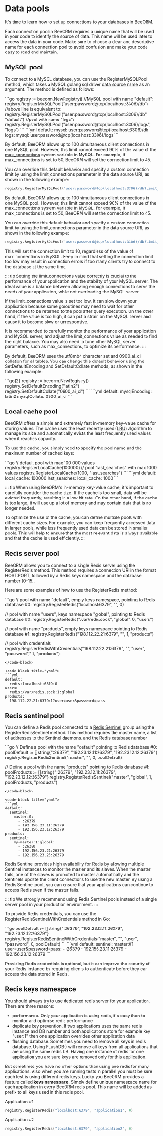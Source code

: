 # Data pools

It's time to learn how to set up connections to your databases in BeeORM.

Each connection pool in BeeORM requires a unique name that will be used in your code to identify the source of data. This name will be used later to access the data in your code. 
Make sure to choose a clear and descriptive name for each connection pool to avoid confusion and make your code easy to read and maintain.

## MySQL pool

To connect to a MySQL database, you can use the RegisterMySQLPool method, which takes a MySQL golang sql driver [data source name](https://github.com/go-sql-driver/mysql#dsn-data-source-name) as an argument. The method is defined as follows:

<code-group>
<code-block title="in go">
```go
registry := beeorm.NewRegistry()
//MySQL pool with name "default":
registry.RegisterMySQLPool("user:password@tcp(localhost:3306)/db")
//above line is equivalent to:
registry.RegisterMySQLPool("user:password@tcp(localhost:3306)/db", "default")
//pool with name "logs":
registry.RegisterMySQLPool("user:password@tcp(localhost:3306)/logs", "logs")
```
</code-block>

<code-block title="yaml">
```yml
default:
  mysql: user:password@tcp(localhost:3306)/db
logs:
  mysql: user:password@tcp(localhost:3306)/logs
```
</code-block>
</code-group>


By default, BeeORM allows up to 100 simultaneous client connections in one MySQL pool. However, this limit cannot exceed 90% of the value of 
the [max_connections](https://dev.mysql.com/doc/refman/8.0/en/server-system-variables.html#sysvar_max_connections) system variable in MySQL. For example, 
if max_connections is set to 50, BeeORM will set the connection limit to 45.

You can override this default behavior and specify a custom connection limit by using the limit_connections parameter in the data source URI, as shown in the following example:

```go
registry.RegisterMySQLPool("user:password@tcp(localhost:3306)/db?limit_connections=10")
```

By default, BeeORM allows up to 100 simultaneous client connections in one MySQL pool. However, this limit cannot exceed 90% of the value of the max_connections system variable in MySQL. For example, if max_connections is set to 50, BeeORM will set the connection limit to 45.

You can override this default behavior and specify a custom connection limit by using the limit_connections parameter in the data source URI, as shown in the following example:

```go
registry.RegisterMySQLPool("user:password@tcp(localhost:3306)/db?limit_connections=10")
```

This will set the connection limit to 10, regardless of the value of max_connections in MySQL. Keep in mind that setting the connection limit too low may result in connection errors if too many clients try to connect to the database at the same time.

::: tip
Setting the limit_connections value correctly is crucial to the performance of your application and the stability of your MySQL server. The ideal value is a balance between allowing enough connections to serve the needs of your application, while not overloading the MySQL server.

If the limit_connections value is set too low, it can slow down your application because some goroutines may need to wait for other connections to be returned to the pool after query execution. On the other hand, if the value is too high, it can put a strain on the MySQL server and cause it to become slow or unresponsive.

It is recommended to carefully monitor the performance of your application and MySQL server, and adjust the limit_connections value as needed to find the right balance. You may also need to tune other MySQL server parameters, such as max_connections, to optimize its performance.
:::

By default, BeeORM uses the utf8mb4 character set and 0900_ai_ci collation for all tables. You can change this default behavior using the SetDefaultEncoding and SetDefaultCollate methods, as shown in the following example:

<code-group>
<code-block title="in go">
```go{2}
registry := beeorm.NewRegistry()
registry.SetDefaultEncoding("latin2")
registry.SetDefaultCollate("0900_ai_ci")
```
</code-block>

<code-block title="yaml">
```yml
default:
  mysqlEncoding: latin2
  mysqlCollate: 0900_ai_ci
```
</code-block>
</code-group>

## Local cache pool

BeeORM offers a simple and extremely fast in-memory key-value cache for storing values. The cache uses the least recently used ([LRU](https://en.wikipedia.org/wiki/Cache_replacement_policies#Least_recently_used_(LRU))) algorithm to manage its size and automatically evicts the least frequently used values when it reaches capacity.

To use the cache, you simply need to specify the pool name and the maximum number of cached keys:

<code-group>
<code-block title="in go">
```go
// default pool with max 100 000 values
registry.RegisterLocalCache(100000)
// pool "last_searches" with max 1000 values
registry.RegisterLocalCache(1000, "last_searches")
```
</code-block>

<code-block title="yaml">
```yml
default:
  local_cache: 100000
last_searches:
  local_cache: 1000
```
</code-block>
</code-group>

::: tip
When using BeeORM's in-memory key-value cache, it's important to carefully consider the cache size. If the cache is too small, data will be evicted frequently, resulting in a low hit rate. On the other hand, if the cache is too large, it will use up a lot of memory and may contain data that is no longer needed.

To optimize the use of the cache, you can define multiple pools with different cache sizes. For example, you can keep frequently accessed data in larger pools, while less frequently used data can be stored in smaller pools. This will help to ensure that the most relevant data is always available and that the cache is used efficiently.
:::

## Redis server pool

BeeORM allows you to connect to a single Redis server using the RegisterRedis method. This method requires a connection URI in the format HOST:PORT, followed by a Redis keys namespace and the database number (0-15).

Here are some examples of how to use the RegisterRedis method:

<code-group>
<code-block title="in go">
```go
// pool with name "default", empty keys namespace, pointing to Redis database #0:
registry.RegisterRedis("localhost:6379", "", 0)

// pool with name "users", keys namespace "global", pointing to Redis database #0:
registry.RegisterRedis("/var/redis.sock", "global", 0, "users")

// pool with name "products", empty keys namespace pointing to Redis database #1:
registry.RegisterRedis("198.112.22.21:6379", "", 1, "products")

// pool with credentials
registry.RegisterRedisWithCredentials("198.112.22.21:6379", "", "user", "password"," 1, "products")
```
</code-block>

<code-block title="yaml">
```yml
default:
  redis:localhost:6379:0
users:
  redis:/var/redis.sock:1:global
products:
  198.112.22.21:6379:1?user=user&password=pass
```
</code-block>
</code-group>

## Redis sentinel pool

You can define a Redis pool connected to a [Redis Sentinel](https://redis.io/topics/sentinel) group using the RegisterRedisSentinel method. 
This method requires the master name, a list of addresses to the Sentinel daemons, and the Redis database number.


<code-group>
<code-block title="in go">
```go
// Define a pool with the name "default" pointing to Redis database #0: 
poolDefault := []string{":26379", "192.23.12.11:26379", "192.23.12.12:26379"}
registry.RegisterRedisSentinel("master", "", 0, poolDefault)

// Define a pool with the name "products" pointing to Redis database #1:
poolProducts := []string{":26379", "192.23.12.11:26379", "192.23.12.12:26379"}
registry.RegisterRedisSentinel("master", "global", 1, poolProducts, "products")
```
</code-block>

<code-block title="yaml">
```yml
default:
  sentinel:
    master:0:
      - :26379
      - 192.156.23.11:26379
      - 192.156.23.12:26379
products:
  sentinel:
    my-master:1:global:
      - :26380
      - 192.156.23.24:26379
      - 192.156.23.25:26379
```
</code-block>
</code-group>

Redis Sentinel provides high availability for Redis by allowing multiple Sentinel instances to monitor the master and its slaves. When the master fails, one of the slaves is promoted to master automatically and the Sentinels update the client connections to use the new master. By using a Redis Sentinel pool, you can ensure that your applications can continue to access Redis even if the master fails.

::: tip
We strongly recommend using Redis Sentinel pools instead of a single server pool in your production environment.
:::

To provide Redis credentials, you can use the RegisterRedisSentinelWithCredentials method in Go:

<code-group>
<code-block title="in go">
```go
poolDefault := []string{":26379", "192.23.12.11:26379", "192.23.12.12:26379"}
registry.RegisterRedisSentinelWithCredentials("master", "", "user", "password", 0, poolDefault)
```
</code-block>

<code-block title="yaml">
```yml
default:
  sentinel:
    master:0?user=user&password=pass:
      - :26379
      - 192.156.23.11:26379
      - 192.156.23.12:26379
```
</code-block>
</code-group>

Providing Redis credentials is optional, but it can improve the security of your Redis instance by requiring clients to authenticate before they can access the data stored in Redis.

## Redis keys namespace

You should always try to use dedicated redis server for your application.
There are three reasons:
 * performance. Only your application is using redis, it's easy then to monitor and optimise redis performance
 * duplicate key prevention. If two applications uses the same redis instance and DB number and
both applications store for example key "user:1" then one application overrides other application data
 * flushing database. Sometimes you need to remove all keys in redis database. Using FLushDB() will 
remove all keys from all applications that are using the same redis DB. Having one instance of redis
for one application you are sure keys are removed only for this application.

But sometimes you have no other options than using one redis for many applications.
Also when you are running tests in parallel you must be sure each test is using different
redis keys. Lucky you BeeORM provides a feature called **keys namespace**.
Simply define unique namespace name for each application in every BeeORM redis pool.
This name will be added as prefix to all keys used in this redis pool.

Application #1
```go
registry.RegisterRedis("localhost:6379", "application1", 0)
```

Application #2
```go
registry.RegisterRedis("localhost:6379", "application2", 0)
```
